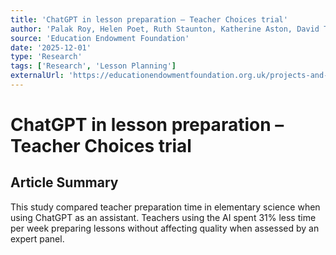 ```yaml
---
title: 'ChatGPT in lesson preparation – Teacher Choices trial'
author: 'Palak Roy, Helen Poet, Ruth Staunton, Katherine Aston, David Thomas'
source: 'Education Endowment Foundation'
date: '2025-12-01'
type: 'Research'
tags: ['Research', 'Lesson Planning']
externalUrl: 'https://educationendowmentfoundation.org.uk/projects-and-evaluation/projects/choices-in-edtech-using-generative-ai-chatgpt-for-ks3-science-lesson-preparation-2024-teacher-choices-trial'
---
```


# ChatGPT in lesson preparation – Teacher Choices trial

## Article Summary

This study compared teacher preparation time in elementary science when using ChatGPT as an assistant. Teachers using the AI spent 31% less time per week preparing lessons without affecting quality when assessed by an expert panel.
